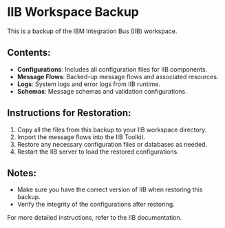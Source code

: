 # IIB Workspace Backup

This is a backup of the IBM Integration Bus (IIB) workspace.

## Contents:
- **Configurations**: Includes all configuration files for IIB components.
- **Message Flows**: Backed-up message flows and associated resources.
- **Logs**: System logs and error logs from IIB runtime.
- **Schemas**: Message schemas and validation configurations.

## Instructions for Restoration:
1. Copy all the files from this backup to your IIB workspace directory.
2. Import the message flows into the IIB Toolkit.
3. Restore any necessary configuration files or databases as needed.
4. Restart the IIB server to load the restored configurations.

## Notes:
- Make sure you have the correct version of IIB when restoring this backup.
- Verify the integrity of the configurations after restoring.

For more detailed instructions, refer to the IIB documentation.
